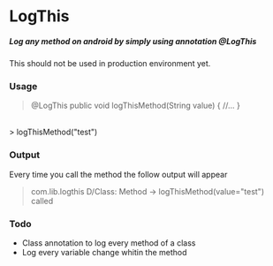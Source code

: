 # LogThis

##### Log any method on android by simply using annotation @LogThis #####

This should not be used in production environment yet.

### Usage ###
>   @LogThis
    public void logThisMethod(String value) {
      //...
    }

</br>
>   logThisMethod("test")

### Output ###
Every time you call the method the follow output will appear
> com.lib.logthis D/Class: Method -> logThisMethod(value="test") called

### Todo ###
- Class annotation to log every method of a class
- Log every variable change whitin the method
